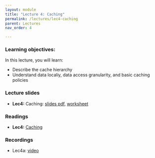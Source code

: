 ```yaml
---
layout: module
title: "Lecture 4: Caching"
permalink: /lectures/lec4-caching
parent: Lectures
nav_order: 4

---
```


### Learning objectives:

In this lecture, you will learn:

* Describe the cache hierarchy
* Understand data localiy, data access granularity, and basic caching policies


### Lecture slides

* **Lec4:** Caching: [slides pdf](/ds5110-spring25/assets/docs/lec4-caching.pdf), [worksheet](/ds5110-spring25/assets/docs/worksheet_caching.pdf)


### Readings

* **Lec4:** [Caching](https://pages.cs.wisc.edu/~remzi/OSTEP/vm-beyondphys-policy.pdf)



### Recordings

* Lec4a: [video](https://edstem.org/us/courses/72907/discussion/6047051)

